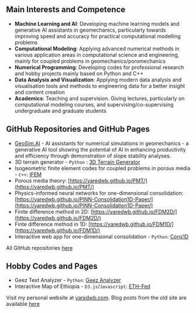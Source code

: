 ## Main Interests and Competence

- **Machine Learning and AI**: Developing machine learning models and generative AI assistants in geomechanics, particularly towards improving speed and accuracy for practical computational modelling problems
- **Computational Modeling**: Applying advanced numerical methods in various application areas in computational science and engineering, mainly for coupled problems in geomechanics/poromechanics
- **Numerical Programming**: Developing codes for professional research and hobby projects mainly based on Python and C++
- **Data Analysis and Visualization**: Applying modern data analysis and visualisation tools and methods to engineering data for a better insight and content creation
- **Academics**: Teaching and supervision. Giving lectures, particularly on computational modeling courses, and supervising/co-supervising undergraduate and graduate students

## GitHub Repositories and GitHub Pages

- [GeoSim.AI](https://geosim.ai/)  - AI assistants for numerical simulations in geomechanics - a generative
AI tool showing the potential of AI in enhancing productivity and efficiency through
demonstration of slope stability analyses.
- 3D terrain generator - `Python` : [3D Terrain Generator](https://3d-terrain-generator.streamlit.app/)
- Isogeometric finite element codes for coupled problems in porous media - `C++`: [IFEM](https://github.com/yaredwb/IFEM)
- Porous media theory: [https://yaredwb.github.io/PMT/](https://yaredwb.github.io/PMT/)
- Physics-informed neural networks for one-dimensional consolidation: [https://yaredwb.github.io/PINN-Consolidation1D-Paper/](https://yaredwb.github.io/PINN-Consolidation1D-Paper/)
- Finite difference method in 2D: [https://yaredwb.github.io/FDM2D/](https://yaredwb.github.io/FDM2D/) 
- Finte difference method in 1D: [https://yaredwb.github.io/FDM1D/](https://yaredwb.github.io/FDM1D/)
- Interactive web app for one-dimensional consolidation - `Python`: [Cons1D](https://consolidation-1d.streamlit.app/)

All GitHub repositories [here](https://github.com/yaredwb)

## Hobby Codes and Pages

- Geez Text Analyzer - `Python`: [Geez Analyzer](https://geeztextanalyzer.streamlit.app/)
- Interactive Map of Ethiopia - `D3.js`/`Javascript`: [ETH-Fed](https://yaredwb.github.io/ETH_Fed/)

Visit my personal website at [yaredwb.com](https://yaredwb.com/). Blog posts from the old site are available [here](blog)
